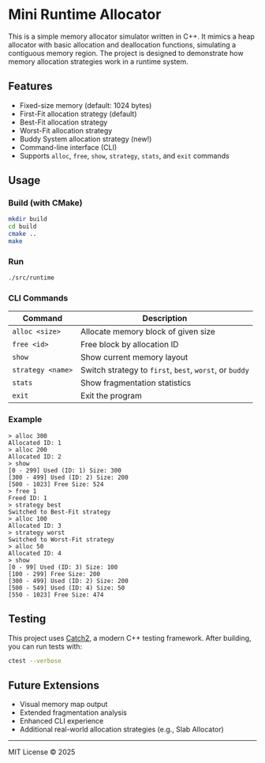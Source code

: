 # Mini Runtime Allocator

This is a simple memory allocator simulator written in C++. It mimics a heap allocator with basic allocation and deallocation functions, simulating a contiguous memory region. The project is designed to demonstrate how memory allocation strategies work in a runtime system.

## Features

* Fixed-size memory (default: 1024 bytes)
* First-Fit allocation strategy (default)
* Best-Fit allocation strategy
* Worst-Fit allocation strategy
* Buddy System allocation strategy (new!)
* Command-line interface (CLI)
* Supports `alloc`, `free`, `show`, `strategy`, `stats`, and `exit` commands

## Usage

### Build (with CMake)

```bash
mkdir build
cd build
cmake ..
make
```

### Run

```bash
./src/runtime
```

### CLI Commands

| Command           | Description                                             |
| ----------------- | ------------------------------------------------------- |
| `alloc <size>`    | Allocate memory block of given size                     |
| `free <id>`       | Free block by allocation ID                             |
| `show`            | Show current memory layout                              |
| `strategy <name>` | Switch strategy to `first`, `best`, `worst`, or `buddy` |
| `stats`           | Show fragmentation statistics                           |
| `exit`            | Exit the program                                        |

### Example

```
> alloc 300
Allocated ID: 1
> alloc 200
Allocated ID: 2
> show
[0 - 299] Used (ID: 1) Size: 300  
[300 - 499] Used (ID: 2) Size: 200  
[500 - 1023] Free Size: 524  
> free 1
Freed ID: 1
> strategy best
Switched to Best-Fit strategy
> alloc 100
Allocated ID: 3
> strategy worst
Switched to Worst-Fit strategy
> alloc 50
Allocated ID: 4
> show
[0 - 99] Used (ID: 3) Size: 100  
[100 - 299] Free Size: 200  
[300 - 499] Used (ID: 2) Size: 200  
[500 - 549] Used (ID: 4) Size: 50  
[550 - 1023] Free Size: 474  
```

## Testing

This project uses [Catch2](https://github.com/catchorg/Catch2), a modern C++ testing framework. After building, you can run tests with:

```bash
ctest --verbose
```

## Future Extensions

* Visual memory map output
* Extended fragmentation analysis
* Enhanced CLI experience
* Additional real-world allocation strategies (e.g., Slab Allocator)

---

MIT License © 2025
